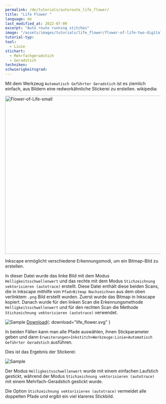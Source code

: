 ```yaml
---
permalink: /de/tutorials/autoroute_life_flower/
title: "Life Flower "
language: de
last_modified_at: 2022-07-09
excerpt: "Auto route running stitches"
image: "/assets/images/tutorials/life_flower/flower-of-life-two-digitalisation.svg"
tutorial-typ:
tool:
  - Linie
stichart:
  - Mehrfachgeradstich
  - Geradstich
techniken:
schwierigkeitsgrad: 
---
```


Mit dem Werkzeug `Automatisch Geführter Geradstich` ist es ziemlich einfach, aus Bildern eine redworkähnliche Stickerei zu erstellen.
wikipedia: 

<a title="Credit to the author, CC BY-SA 3.0 &lt;https://creativecommons.org/licenses/by-sa/3.0&gt;, via Wikimedia Commons" href="https://commons.wikimedia.org/wiki/File:Flower-of-Life-small.svg"><img width="512" alt="Flower-of-Life-small" src="https://upload.wikimedia.org/wikipedia/commons/thumb/0/08/Flower-of-Life-small.svg/512px-Flower-of-Life-small.svg.png"></a>

Inkscape ermöglicht verschiedene Erkennungsmodi, um ein Bitmap-Bild zu erstellen.

In dieser Datei wurde das linke Bild mit dem Modus `Helligkeitsschwellenwert` und das rechte mit dem Modus `Stichzeichnung vektorisieren (autotrace)` erstellt.
Diese Datei enthält diese beiden Scans, die in Inkscape mithilfe von `Pfad>Bitmap Nachzeichnen` aus dem oben verlinktem `.png` Bild  erstellt wurden. Zuerst wurde das Bitmap in Inkscape kopiert. Danach wurde für den linken Scan die Erkennungsmethode `Helligkeitsschwellenwert` und für den rechten Scan die Methode `Stichzeichnung vektorisieren (autotrace)` verwendet. 

![Sample](/assets/images/tutorials/life_flower/flower-of-life-two-digitalisation.svg)
[Download](/assets/images/tutorials/life_flower/flower-of-life-two-digitalisation.svg){: download="life_flower.svg" }

In beiden Fällen kann man alle Pfade auswählen, ihnen Stickparameter geben und dann `Erweiterungen>Inkstitch>Werkzeuge:Linie>Automatisch Geführter Geradstich` ausführen.

Dies ist das Ergebnis der Stickerei:

![Sample](/assets/images/tutorials/life_flower/twolifeflower.jpg)

Der Modus `Helligkeitsschwellenwert` wurde mit einem einfachen Laufstich gestickt, während der Modus `Stichzeichnung vektorisieren (autotrace)` mit einem Mehrfach-Geradstich gestickt wurde.

Die Option `Stichzeichnung vektorisieren (autotrace)` vermeidet alle doppelten Pfade und ergibt ein viel klareres Stickbild.
